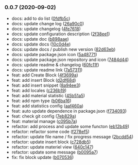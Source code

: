 ## <small>0.0.7 (2020-09-02)</small>

* docs: add to do list ([0fdfb5c](https://github.com/panmenglin/dendrobium/commit/0fdfb5c))
* docs: update change log ([26a90c0](https://github.com/panmenglin/dendrobium/commit/26a90c0))
* docs: update changelog ([4fe7618](https://github.com/panmenglin/dendrobium/commit/4fe7618))
* docs: update configuration description ([2f38ee1](https://github.com/panmenglin/dendrobium/commit/2f38ee1))
* docs: update doc ([b898aae](https://github.com/panmenglin/dendrobium/commit/b898aae))
* docs: update docs ([10c0d4e](https://github.com/panmenglin/dendrobium/commit/10c0d4e))
* docs: update docs / publish new version ([82d63eb](https://github.com/panmenglin/dendrobium/commit/82d63eb))
* docs: update package.json icon ([5a48771](https://github.com/panmenglin/dendrobium/commit/5a48771))
* docs: update package.json repository and icon ([7484d44](https://github.com/panmenglin/dendrobium/commit/7484d44))
* docs: update readme & changelog ([60fc11f](https://github.com/panmenglin/dendrobium/commit/60fc11f))
* docs: update readme link ([7a57311](https://github.com/panmenglin/dendrobium/commit/7a57311))
* feat: add Create Block ([4f3699a](https://github.com/panmenglin/dendrobium/commit/4f3699a))
* feat: add insert Block ([d2df68d](https://github.com/panmenglin/dendrobium/commit/d2df68d))
* feat: add insert snippet ([8a94ee3](https://github.com/panmenglin/dendrobium/commit/8a94ee3))
* feat: add locales ([c236b19](https://github.com/panmenglin/dendrobium/commit/c236b19))
* feat: add material statistic ([45b51a5](https://github.com/panmenglin/dendrobium/commit/45b51a5))
* feat: add npm type ([b06ba16](https://github.com/panmenglin/dendrobium/commit/b06ba16))
* feat: add statistics config ([aaf460a](https://github.com/panmenglin/dendrobium/commit/aaf460a))
* feat: auto update dependence in package.json ([f734093](https://github.com/panmenglin/dendrobium/commit/f734093))
* feat: check git config ([7eb829a](https://github.com/panmenglin/dendrobium/commit/7eb829a))
* feat: material manage ([c095b7a](https://github.com/panmenglin/dendrobium/commit/c095b7a))
* refactor: add process and update some functon ([eb12b49](https://github.com/panmenglin/dendrobium/commit/eb12b49))
* refactor: refactor some code ([f278ef5](https://github.com/panmenglin/dendrobium/commit/f278ef5))
* refactor: update file name / fix progress message ([2bcdd54](https://github.com/panmenglin/dendrobium/commit/2bcdd54))
* refactor: update insert block ([c728db5](https://github.com/panmenglin/dendrobium/commit/c728db5))
* refactor: update materiel view ([640c147](https://github.com/panmenglin/dendrobium/commit/640c147))
* refactor: update some message ([b0095a7](https://github.com/panmenglin/dendrobium/commit/b0095a7))
* fix: fix block update ([b070536](https://github.com/panmenglin/dendrobium/commit/b070536))



